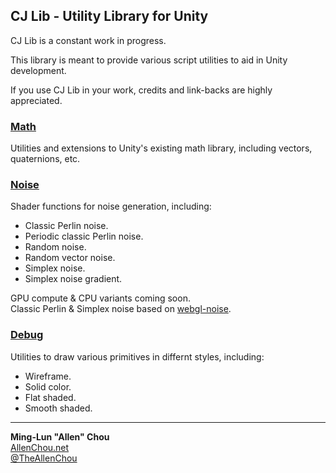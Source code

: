 ## CJ Lib - Utility Library for Unity

CJ Lib is a constant work in progress.

This library is meant to provide various script utilities to aid in Unity development.

If you use CJ Lib in your work, credits and link-backs are highly appreciated.


### [Math](https://github.com/TheAllenChou/unity-cj-lib/tree/master/Unity%20CJ%20Lib/Assets/CjLib/Math)

Utilities and extensions to Unity's existing math library, including vectors, quaternions, etc.


### [Noise](https://github.com/TheAllenChou/unity-cj-lib/tree/master/Unity%20CJ%20Lib/Assets/CjLib/Noise)

Shader functions for noise generation, including:  
  * Classic Perlin noise.
  * Periodic classic Perlin noise.
  * Random noise.
  * Random vector noise.
  * Simplex noise.
  * Simplex noise gradient.
  
GPU compute & CPU variants coming soon.   
Classic Perlin & Simplex noise based on [webgl-noise](https://github.com/ashima/webgl-noise).  

### [Debug](https://github.com/TheAllenChou/unity-cj-lib/tree/master/Unity%20CJ%20Lib/Assets/CjLib/Debug)

Utilities to draw various primitives in differnt styles, including:  
  * Wireframe.
  * Solid color.
  * Flat shaded.
  * Smooth shaded.

----
**Ming-Lun "Allen" Chou**  
[AllenChou.net](http://AllenChou.net)  
[@TheAllenChou](http://twitter.com/TheAllenChou)  
